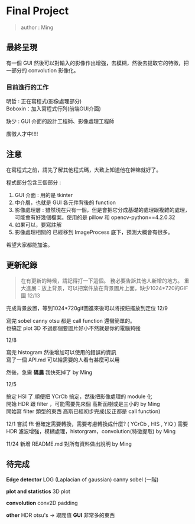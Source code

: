 # Final Project 
> author : Ming

## 最終呈現
有一個 GUI 然後可以對輸入的影像作出增強，去模糊，然後去提取它的特徵，把一部分的 convolution 影像化。

### 目前進行的工作

明哲 : 正在寫程式(影像處理部分)\
Boboxin：加入寫程式行列(前端GUI介面)

缺少 : GUI 介面的設計工程師、影像處理工程師

廣徵人才中!!!!


## 注意
在寫程式之前，請先了解其他程式碼，大致上知道他在幹嘛就好了。

程式部分包含三個部分 : 
1. GUI 介面 : 用的是 tkinter
2. 中介層，也就是 GUI 各元件背後的 function
3. 影像處理層 : 雖然現在只有一個，但是會把它分成基礎的處理跟複雜的處理，可能會有好幾個檔案。使用的是 pillow 和 opencv-python==4.2.0.32
4. 如果可以，要寫註解
5. 影像處理相關的 已經移到 ImageProcess 底下，預測大概會有很多。

希望大家都能加油。

## 更新紀錄
> 在有更新的時候，請記得打一下這個。
> 務必要告訴其他人新增的地方。
> 重大進展：放上背景，可以把案件放在背景圖片上面，缺少1024*720的GIF圖
12/13

完成背景放置，等到1024*720gif圖進來後可以將按鈕擺放到定位
12/9 

寫完 sobel canny otsu 都是 call function 還蠻簡單的。\
也搞定 plot 3D 不過那個要圖片好小不然就是你的電腦夠強

12/8

寫完 histogram 然後增加可以使用的錯誤的資訊 \
寫了一個 API.md 可以給需要的人看有甚麼可以用

然後，急需 **碼農** 我快死掉了 by Ming

12/5 

搞定 HSI 了 順便把 YCrCb 搞定，然後把影像處理的 module 化 \
開始 HDR 跟 filter ，可能需要先來個 高斯函樹或是三小的 by Ming\
開始寫 filter 類型的東西 高斯已經初步完成(反正都是 call function)
 
12/1 嘗試 fft 但確定需要轉換，需要考慮轉換成什麼? ( YCrCb , HIS , YIQ ) 
     需要 HDR 濾波增強，模糊處理，historgram，convolution(特徵提取) by Ming

11/24 新增 README.md 對所有資料做出說明 by Ming 



## 待完成

**Edge detector**
LOG (Laplacian of gaussian)
canny 
sobel (一階) 

**plot and statistics**
3D plot 

**convolution**
conv2D
padding

**other**
HDR
otsu's -> 取閥值 
**GUI**
非常多的東西
